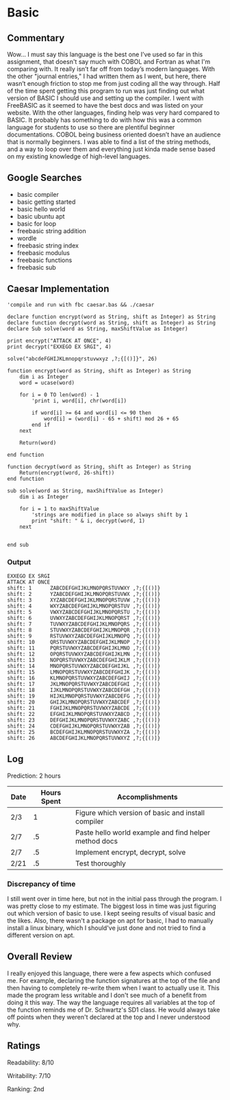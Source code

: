 # Basic

## Commentary

Wow… I must say this language is the best one I’ve used so far in this assignment, that doesn't say much with COBOL and Fortran as what I'm comparing with. It really isn’t far off from today’s modern languages. With the other "journal entries," I had written them as I went, but here, there wasn’t enough friction to stop me from just coding all the way through. Half of the time spent getting this program to run was just finding out what version of BASIC I should use and setting up the compiler. I went with FreeBASIC as it seemed to have the best docs and was listed on your website. With the other languages, finding help was very hard compared to BASIC. It probably has something to do with how this was a common language for students to use so there are plentiful beginner documentations. COBOL being business oriented doesn’t have an audience that is normally beginners. I was able to find a list of the string methods, and a way to loop over them and everything just kinda made sense based on my existing knowledge of high-level languages.

## Google Searches

- basic compiler
- basic getting started
- basic hello world
- basic ubuntu apt
- basic for loop
- freebasic string addition
- wordle
- freebasic string index
- freebasic modulus
- freebasic functions
- freebasic sub

## Caesar Implementation

```basic
'compile and run with fbc caesar.bas && ./caesar

declare function encrypt(word as String, shift as Integer) as String
declare function decrypt(word as String, shift as Integer) as String
declare Sub solve(word as String, maxShiftValue as Integer)

print encrypt("ATTACK AT ONCE", 4)
print decrypt("EXXEGO EX SRGI", 4)

solve("abcdeFGHIJKLmnopqrstuvwxyz ,?;{[()]}", 26)

function encrypt(word as String, shift as Integer) as String
    dim i as Integer
    word = ucase(word)

    for i = 0 TO len(word) - 1
        'print i, word[i], chr(word[i])

        if word[i] >= 64 and word[i] <= 90 then
            word[i] = (word[i] - 65 + shift) mod 26 + 65
        end if
    next

    Return(word)

end function

function decrypt(word as String, shift as Integer) as String
    Return(encrypt(word, 26-shift))
end function

sub solve(word as String, maxShiftValue as Integer)
    dim i as Integer

    for i = 1 to maxShiftValue
        'strings are modified in place so always shift by 1
        print "shift: " & i, decrypt(word, 1)
    next


end sub
```

### Output

```
EXXEGO EX SRGI
ATTACK AT ONCE
shift: 1      ZABCDEFGHIJKLMNOPQRSTUVWXY ,?;{[()]}
shift: 2      YZABCDEFGHIJKLMNOPQRSTUVWX ,?;{[()]}
shift: 3      XYZABCDEFGHIJKLMNOPQRSTUVW ,?;{[()]}
shift: 4      WXYZABCDEFGHIJKLMNOPQRSTUV ,?;{[()]}
shift: 5      VWXYZABCDEFGHIJKLMNOPQRSTU ,?;{[()]}
shift: 6      UVWXYZABCDEFGHIJKLMNOPQRST ,?;{[()]}
shift: 7      TUVWXYZABCDEFGHIJKLMNOPQRS ,?;{[()]}
shift: 8      STUVWXYZABCDEFGHIJKLMNOPQR ,?;{[()]}
shift: 9      RSTUVWXYZABCDEFGHIJKLMNOPQ ,?;{[()]}
shift: 10     QRSTUVWXYZABCDEFGHIJKLMNOP ,?;{[()]}
shift: 11     PQRSTUVWXYZABCDEFGHIJKLMNO ,?;{[()]}
shift: 12     OPQRSTUVWXYZABCDEFGHIJKLMN ,?;{[()]}
shift: 13     NOPQRSTUVWXYZABCDEFGHIJKLM ,?;{[()]}
shift: 14     MNOPQRSTUVWXYZABCDEFGHIJKL ,?;{[()]}
shift: 15     LMNOPQRSTUVWXYZABCDEFGHIJK ,?;{[()]}
shift: 16     KLMNOPQRSTUVWXYZABCDEFGHIJ ,?;{[()]}
shift: 17     JKLMNOPQRSTUVWXYZABCDEFGHI ,?;{[()]}
shift: 18     IJKLMNOPQRSTUVWXYZABCDEFGH ,?;{[()]}
shift: 19     HIJKLMNOPQRSTUVWXYZABCDEFG ,?;{[()]}
shift: 20     GHIJKLMNOPQRSTUVWXYZABCDEF ,?;{[()]}
shift: 21     FGHIJKLMNOPQRSTUVWXYZABCDE ,?;{[()]}
shift: 22     EFGHIJKLMNOPQRSTUVWXYZABCD ,?;{[()]}
shift: 23     DEFGHIJKLMNOPQRSTUVWXYZABC ,?;{[()]}
shift: 24     CDEFGHIJKLMNOPQRSTUVWXYZAB ,?;{[()]}
shift: 25     BCDEFGHIJKLMNOPQRSTUVWXYZA ,?;{[()]}
shift: 26     ABCDEFGHIJKLMNOPQRSTUVWXYZ ,?;{[()]}
```

## Log

Prediction: 2 hours

| Date | Hours Spent | Accomplishments                                       |
| ---- | ----------- | ----------------------------------------------------- |
| 2/3  | 1           | Figure which version of basic and install compiler    |
| 2/7  | .5          | Paste hello world example and find helper method docs |
| 2/7  | .5          | Implement encrypt, decrypt, solve                     |
| 2/21 | .5          | Test thoroughly                                       |

### Discrepancy of time

I still went over in time here, but not in the initial pass through the program. I was pretty close to my estimate. The biggest loss in time was just figuring out which version of basic to use. I kept seeing results of visual basic and the likes. Also, there wasn't a package on apt for basic, I had to manually install a linux binary, which I should've just done and not tried to find a different version on apt.

## Overall Review

I really enjoyed this language, there were a few aspects which confused me. For example, declaring the function signatures at the top of the file and then having to completely re-write them when I want to actually use it. This made the program less writable and I don't see much of a benefit from doing it this way. The way the language requires all variables at the top of the function reminds me of Dr. Schwartz's SD1 class. He would always take off points when they weren't declared at the top and I never understood why.

## Ratings

Readability: 8/10

Writability: 7/10

Ranking: 2nd
